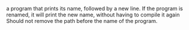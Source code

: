 a program that prints its name, followed by a new line.
If the program is renamed, it will print the new name, without having to compile it again
Should not remove the path before the name of the program.
